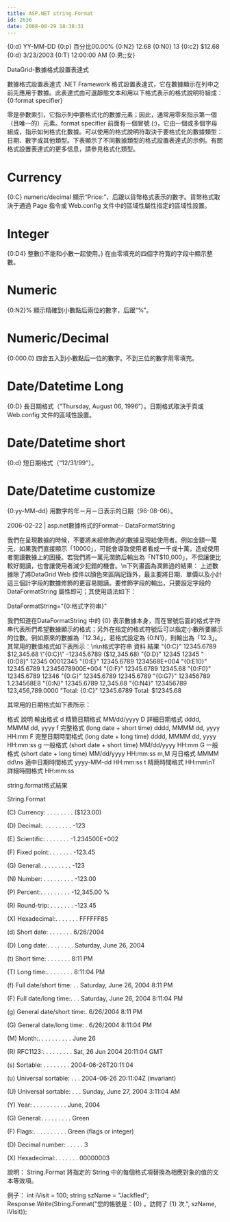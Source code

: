 ```yaml
---
title: ASP.NET string.Format
id: 2636
date: 2008-08-29 18:38:31
---
```


{0:d} YY-MM-DD
{0:p} 百分比00.00%
{0:N2} 12.68
{0:N0} 13
{0:c2} $12.68
{0:d} 3/23/2003
{0:T} 12:00:00 AM
{0:男;;女}

DataGrid-數據格式設置表達式

數據格式設置表達式
.NET Framework 格式設置表達式，它在數據顯示在列中之前先應用于數據。此表達式由可選靜態文本和用以下格式表示的格式說明符組成：
{0:format specifier}

零是參數索引，它指示列中要格式化的數據元素；因此，通常用零來指示第一個（且唯一的）元素。format specifier 前面有一個冒號 (:)，它由一個或多個字母組成，指示如何格式化數據。可以使用的格式說明符取決于要格式化的數據類型：日期、數字或其他類型。下表顯示了不同數據類型的格式設置表達式的示例。有關格式設置表達式的更多信息，請參見格式化類型。

# Currency
{0:C}
numeric/decimal
顯示“Price:”，后跟以貨幣格式表示的數字。貨幣格式取決于通過 Page 指令或 Web.config 文件中的區域性屬性指定的區域性設置。

# Integer
{0:D4}
整數()不能和小數一起使用。)
在由零填充的四個字符寬的字段中顯示整數。

# Numeric
{0:N2}%
顯示精確到小數點后兩位的數字，后跟“%”。

# Numeric/Decimal
{0:000.0}
四舍五入到小數點后一位的數字。不到三位的數字用零填充。

# Date/Datetime Long
{0:D}
長日期格式（“Thursday, August 06, 1996”）。日期格式取決于頁或 Web.config 文件的區域性設置。

# Date/Datetime short
{0:d}
短日期格式（“12/31/99”）。

# Date/Datetime customize
{0:yy-MM-dd}
用數字的年－月－日表示的日期（96-08-06）。

2006-02-22 | asp.net數據格式的Format-- DataFormatString

我們在呈現數據的時候，不要將未經修飾過的數據呈現給使用者。例如金額一萬元，如果我們直接顯示「10000」，可能會導致使用者看成一千或十萬，造成使用者閱讀數據上的困擾。若我們將一萬元潤飾后輸出為「NT$10,000」，不但讓使比較好閱讀，也會讓使用者減少犯錯的機會。\n下列畫面為潤飾過的結果：
上述數據除了將DataGrid Web 控件以顏色來區隔記錄外，最主要將日期、單價以及小計這三個計字段的數據修飾的更容易閱讀。要修飾字段的輸出，只要設定字段的DataFormatString 屬性即可；其使用語法如下：

DataFormatString=\"{0:格式字符串}\"

我們知道在DataFormatString 中的 {0} 表示數據本身，而在冒號后面的格式字符串代表所們希望數據顯示的格式；另外在指定的格式符號后可以指定小數所要顯示的位數。例如原來的數據為「12.34」，若格式設定為 {0:N1}，則輸出為「12.3」。其常用的數值格式如下表所示：\n\n格式字符串 資料 結果
\"{0:C}\" 12345.6789 $12,345.68
\"{0:C}\" -12345.6789 ($12,345.68)
\"{0:D}\" 12345 12345
\"{0:D8}\" 12345 00012345
\"{0:E}\" 12345.6789 1234568E+004
\"{0:E10}\" 12345.6789 1.2345678900E+004
\"{0:F}\" 12345.6789 12345.68
\"{0:F0}\" 12345.6789 12346
\"{0:G}\" 12345.6789 12345.6789
\"{0:G7}\" 123456789 1.234568E8
\"{0:N}\" 12345.6789 12,345.68
\"{0:N4}\" 123456789 123,456,789.0000
\"Total: {0:C}\" 12345.6789 Total: $12345.68

其常用的日期格式如下表所示：

格式 說明 輸出格式
d 精簡日期格式 MM/dd/yyyy
D 詳細日期格式 dddd, MMMM dd, yyyy
f 完整格式 (long date + short time) dddd, MMMM dd, yyyy HH:mm
F 完整日期時間格式
(long date + long time)
dddd, MMMM dd, yyyy HH:mm:ss
g 一般格式 (short date + short time) MM/dd/yyyy HH:mm
G 一般格式 (short date + long time) MM/dd/yyyy HH:mm:ss
m,M 月日格式 MMMM dd\ns 適中日期時間格式 yyyy-MM-dd HH:mm:ss
t 精簡時間格式 HH:mm\nT 詳細時間格式 HH:mm:ss

string.format格式結果

String.Format

(C) Currency: . . . . . . . . ($123.00)

(D) Decimal:. . . . . . . . . -123

(E) Scientific: . . . . . . . -1.234500E+002

(F) Fixed point:. . . . . . . -123.45

(G) General:. . . . . . . . . -123

(N) Number: . . . . . . . . . -123.00

(P) Percent:. . . . . . . . . -12,345.00 %

(R) Round-trip: . . . . . . . -123.45

(X) Hexadecimal:. . . . . . . FFFFFF85

(d) Short date: . . . . . . . 6/26/2004

(D) Long date:. . . . . . . . Saturday, June 26, 2004

(t) Short time: . . . . . . . 8:11 PM

(T) Long time:. . . . . . . . 8:11:04 PM

(f) Full date/short time: . . Saturday, June 26, 2004 8:11 PM

(F) Full date/long time:. . . Saturday, June 26, 2004 8:11:04 PM

(g) General date/short time:. 6/26/2004 8:11 PM

(G) General date/long time: . 6/26/2004 8:11:04 PM

(M) Month:. . . . . . . . . . June 26

(R) RFC1123:. . . . . . . . . Sat, 26 Jun 2004 20:11:04 GMT

(s) Sortable: . . . . . . . . 2004-06-26T20:11:04

(u) Universal sortable: . . . 2004-06-26 20:11:04Z (invariant)

(U) Universal sortable: . . . Sunday, June 27, 2004 3:11:04 AM

(Y) Year: . . . . . . . . . . June, 2004

(G) General:. . . . . . . . . Green

(F) Flags:. . . . . . . . . . Green (flags or integer)

(D) Decimal number: . . . . . 3

(X) Hexadecimal:. . . . . . . 00000003

說明：
String.Format
將指定的 String 中的每個格式項替換為相應對象的值的文本等效項。

例子：
int iVisit = 100;
string szName = \"Jackfled\";
Response.Write(String.Format(\"您的帳號是：{0} 。訪問了 {1} 次.\", szName, iVisit));
